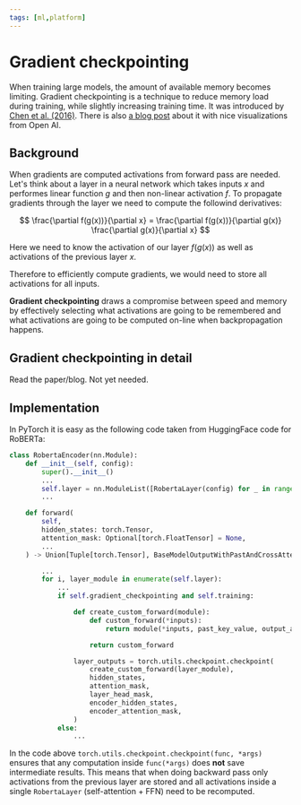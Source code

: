 ```yaml
---
tags: [ml,platform]
---
```

[paper]: https://arxiv.org/abs/1604.06174
[blog_post]: https://medium.com/tensorflow/fitting-larger-networks-into-memory-583e3c758ff9
# Gradient checkpointing

When training large models, the amount of available memory becomes limiting.
Gradient checkpointing is a technique to reduce memory load during training,
while slightly increasing training time. It was introduced by [Chen et al.
(2016)][paper]. There is also [a blog post][blog_post] about it with nice
visualizations from Open AI.

## Background

When gradients are computed activations from forward pass are needed. Let's
think about a layer in a neural network which takes inputs $x$ and performes
linear function $g$ and then non-linear activation $f$. To propagate
gradients through the layer we need to compute the followind derivatives:

$$
\frac{\partial f(g(x))}{\partial x} = \frac{\partial f(g(x))}{\partial g(x)}
\frac{\partial g(x)}{\partial x}
$$

Here we need to know the activation of our layer $f(g(x))$ as well as
activations of the previous layer $x$.

Therefore to efficiently compute gradients, we would need to store all
activations for all inputs.

**Gradient checkpointing** draws a compromise between speed and memory by
effectively selecting what activations are going to be remembered and what
activations are going to be computed on-line when backpropagation happens.

## Gradient checkpointing in detail

Read the paper/blog. Not yet needed.

## Implementation

In PyTorch it is easy as the following code taken from HuggingFace code for
RoBERTa:

```python
class RobertaEncoder(nn.Module):
    def __init__(self, config):
        super().__init__()
        ...
        self.layer = nn.ModuleList([RobertaLayer(config) for _ in range(config.num_hidden_layers)])
        ...

    def forward(
        self,
        hidden_states: torch.Tensor,
        attention_mask: Optional[torch.FloatTensor] = None,
        ...
    ) -> Union[Tuple[torch.Tensor], BaseModelOutputWithPastAndCrossAttentions]:

        ...
        for i, layer_module in enumerate(self.layer):
            ...
            if self.gradient_checkpointing and self.training:

                def create_custom_forward(module):
                    def custom_forward(*inputs):
                        return module(*inputs, past_key_value, output_attentions)

                    return custom_forward

                layer_outputs = torch.utils.checkpoint.checkpoint(
                    create_custom_forward(layer_module),
                    hidden_states,
                    attention_mask,
                    layer_head_mask,
                    encoder_hidden_states,
                    encoder_attention_mask,
                )
            else:
                ...
```

In the code above `torch.utils.checkpoint.checkpoint(func, *args)` ensures that
any computation inside `func(*args)` does **not** save intermediate results.
This means that when doing backward pass only activations from the previous
layer are stored and all activations inside a single `RobertaLayer`
(self-attention + FFN) need to be recomputed.
